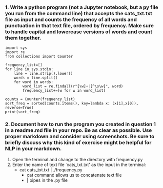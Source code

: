 ### 1.	Write a python program (not a Jupyter notebook, but a py file you run from the command line) that accepts the cats_txt.txt file as input and counts the frequency of all words and punctuation in that text file, ordered by frequency. Make sure to handle capital and lowercase versions of words and count them together.
```
import sys
import re
from collections import Counter

frequency_list=[]
for line in sys.stdin:
    line = line.strip().lower()
    words = line.split()
    for word in words:
        word_list = re.findall(r"[\w]+|[^\s\w]", word)
        frequency_list+=[w for w in word_list]
        
counts = Counter(frequency_list)
sort_freq = sorted(counts.items(), key=lambda x: (x[1],x[0]), reverse=True)
print(sort_freq)
```
### 2.	Document how to run the program you created in question 1 in a readme.md file in your repo. Be as clear as possible. Use proper markdown and consider using screenshots. Be sure to briefly discuss why this kind of exercise might be helpful for NLP in your markdown.

1. Open the terminal and change to the directory with frequency.py
2. Enter the name of text file 'cats_txt.txt' as the input in the terminal:
    * cat cats_txt.txt | ./frequency.py
        - cat command allows us to concatenate text file 
        - | pipes in the .py file


